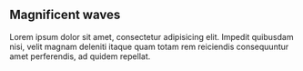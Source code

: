 ## Magnificent waves

Lorem ipsum dolor sit amet, consectetur adipisicing elit. Impedit quibusdam nisi, velit magnam deleniti itaque quam totam rem reiciendis consequuntur amet perferendis, ad quidem repellat.